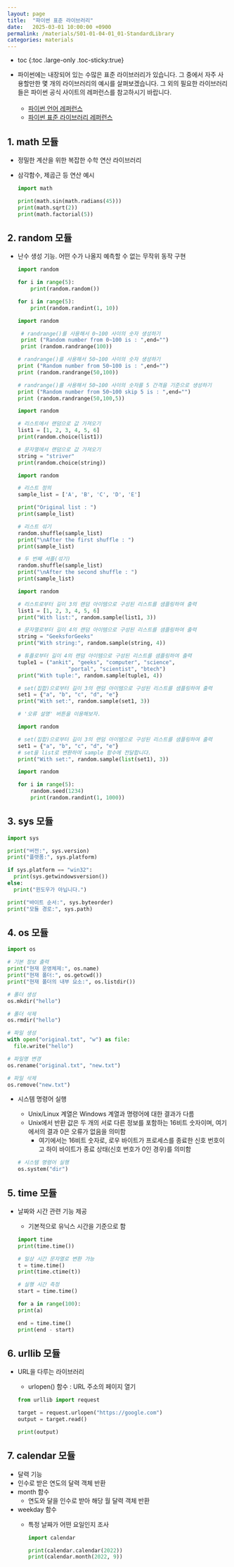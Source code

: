 ```yaml
---
layout: page
title:  "파이썬 표준 라이브러리"
date:   2025-03-01 10:00:00 +0900
permalink: /materials/S01-01-04-01_01-StandardLibrary
categories: materials
---
```

* toc
{:toc .large-only .toc-sticky:true}

- 파이썬에는 내장되어 있는 수많은 표준 라이브러리가 있습니다. 그 중에서 자주 사용할만한 몇 개의 라이브러리의 예시를 살펴보겠습니다. 그 외의 필요한 라이브러리들은 파이썬 공식 사이트의 레퍼런스를 참고하시기 바랍니다.<br><br>
    - [파이썬 언어 레퍼런스](https://docs.python.org/3/reference/index.html)
    - [파이썬 표준 라이브러리 레퍼런스](https://docs.python.org/3/library/index.html)

## 1. math 모듈

- 정밀한 계산을 위한 복잡한 수학 연산 라이브러리
- 삼각함수, 제곱근 등 연산 예시

    ```python
    import math

    print(math.sin(math.radians(45)))
    print(math.sqrt(2))
    print(math.factorial(5))
    ```

## 2. random 모듈

- 난수 생성 기능. 어떤 수가 나올지 예측할 수 없는 무작위 동작 구현

    ```python
    import random

    for i in range(5):
        print(random.random())
    ```

    ```python
    for i in range(5):
        print(random.randint(1, 10))
   ```

   ```python
   import random

    # randrange()를 사용해서 0~100 사이의 숫자 생성하기
    print ("Random number from 0~100 is : ",end="")
    print (random.randrange(100))
    ```

    ```python
    # randrange()를 사용해서 50~100 사이의 숫자 생성하기
    print ("Random number from 50~100 is : ",end="")
    print (random.randrange(50,100))
    ```

    ```python
    # randrange()를 사용해서 50~100 사이의 숫자를 5 간격을 기준으로 생성하기
    print ("Random number from 50~100 skip 5 is : ",end="")
    print (random.randrange(50,100,5))
    ```

    ```python
    import random

    # 리스트에서 랜덤으로 값 가져오기
    list1 = [1, 2, 3, 4, 5, 6]
    print(random.choice(list1))
    ```

    ```python
    # 문자열에서 랜덤으로 값 가져오기
    string = "striver"
    print(random.choice(string))
    ```

    ```python
    import random

    # 리스트 정의
    sample_list = ['A', 'B', 'C', 'D', 'E']

    print("Original list : ")
    print(sample_list)
    ```

    ```python
    # 리스트 섞기
    random.shuffle(sample_list)
    print("\nAfter the first shuffle : ")
    print(sample_list)
    ```

    ```python
    # 두 번째 셔플(섞기)
    random.shuffle(sample_list)
    print("\nAfter the second shuffle : ")
    print(sample_list)
    ```

    ```python
    import random

    # 리스트로부터 길이 3의 랜덤 아이템으로 구성된 리스트를 샘플링하여 출력
    list1 = [1, 2, 3, 4, 5, 6]
    print("With list:", random.sample(list1, 3))
    ```

    ```python
    # 문자열로부터 길이 4의 랜덤 아이템으로 구성된 리스트를 샘플링하여 출력
    string = "GeeksforGeeks"
    print("With string:", random.sample(string, 4))
    ```

    ```python
    # 튜플로부터 길이 4의 랜덤 아이템으로 구성된 리스트를 샘플링하여 출력
    tuple1 = ("ankit", "geeks", "computer", "science",
                    "portal", "scientist", "btech")
    print("With tuple:", random.sample(tuple1, 4))
    ```

    ```python
    # set(집합)으로부터 길이 3의 랜덤 아이템으로 구성된 리스트를 샘플링하여 출력
    set1 = {"a", "b", "c", "d", "e"}
    print("With set:", random.sample(set1, 3))

    # '오류 설명' 버튼을 이용해보자.
    ```

    ```python
    import random

    # set(집합)으로부터 길이 3의 랜덤 아이템으로 구성된 리스트를 샘플링하여 출력
    set1 = {"a", "b", "c", "d", "e"}
    # set을 list로 변환하여 sample 함수에 전달합니다.
    print("With set:", random.sample(list(set1), 3))
    ```

    ```python
    import random

    for i in range(5):
        random.seed(1234)
        print(random.randint(1, 1000))
    ```

## 3. sys 모듈

```python
import sys

print("버전:", sys.version)
print("플랫폼:", sys.platform)
```

```python
if sys.platform == "win32":
  print(sys.getwindowsversion())
else:
  print("윈도우가 아닙니다.")
```

```python
print("바이트 순서:", sys.byteorder)
print("모듈 경로:", sys.path)
```

## 4. os 모듈

```python
import os

# 기본 정보 출력
print("현재 운영체제:", os.name)
print("현재 폴더:", os.getcwd())
print("현재 폴더의 내부 요소:", os.listdir())
```

```python
# 폴더 생성
os.mkdir("hello")
```

```python
# 폴더 삭제
os.rmdir("hello")
```

```python
# 파일 생성
with open("original.txt", "w") as file:
  file.write("hello")
```

```python
# 파일명 변경
os.rename("original.txt", "new.txt")
```

```python
# 파일 삭제
os.remove("new.txt")
```

- 시스템 명령어 실행
    - Unix/Linux 계열은 Windows 계열과 명령어에 대한 결과가 다름
    - Unix에서 반환 값은 두 개의 서로 다른 정보를 포함하는 16비트 숫자이며, 여기에서의 결과 0은 오류가 없음을 의미함
        - 여기에서는 16비트 숫자로, 로우 바이트가 프로세스를 종료한 신호 번호이고 하이 바이트가 종료 상태(신호 번호가 0인 경우)를 의미함

    ```python
    # 시스템 명령어 실행
    os.system("dir")
    ```

## 5. time 모듈

- 날짜와 시간 관련 기능 제공
    - 기본적으로 유닉스 시간을 기준으로 함

    ```python
    import time
    print(time.time())
    ```

    ```python
    # 일상 시간 문자열로 변환 가능
    t = time.time()
    print(time.ctime(t))
    ```

    ```python
    # 실행 시간 측정
    start = time.time()

    for a in range(100):
    print(a)

    end = time.time()
    print(end - start)
    ```

## 6. urllib 모듈

- URL을 다루는 라이브러리
    - urlopen() 함수 : URL 주소의 페이지 열기

    ```python
    from urllib import request

    target = request.urlopen("https://google.com")
    output = target.read()

    print(output)
    ```

## 7. calendar 모듈

- 달력 기능
- 인수로 받은 연도의 달력 객체 반환
- month 함수
  - 연도와 달을 인수로 받아 해당 월 달력 객체 반환
- weekday 함수
  - 특정 날짜가 어떤 요일인지 조사

    ```python
    import calendar

    print(calendar.calendar(2022))
    print(calendar.month(2022, 9))
    ```

